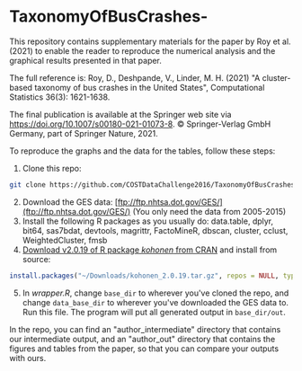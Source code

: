 # TaxonomyOfBusCrashes-
This repository contains supplementary materials for the paper by Roy et al. (2021) to enable the reader to reproduce the numerical analysis and the graphical results presented in that paper.

The full reference is: Roy, D., Deshpande, V., Linder, M. H. (2021) "A cluster-based taxonomy of bus crashes in the United States", Computational Statistics 36(3): 1621-1638.

The final publication is available at the Springer web site via https://doi.org/10.1007/s00180-021-01073-8. © Springer-Verlag GmbH Germany, part of Springer Nature, 2021.

To reproduce the graphs and the data for the tables, follow these steps:
1. Clone this repo:
```bash
git clone https://github.com/COSTDataChallenge2016/TaxonomyOfBusCrashes-.git
```
2. Download the GES data: [ftp://ftp.nhtsa.dot.gov/GES/](ftp://ftp.nhtsa.dot.gov/GES/) (You only need the data from 2005-2015)
3. Install the following R packages as you usually do: data.table, dplyr, bit64, sas7bdat, devtools, magrittr, FactoMineR, dbscan, cluster, cclust, WeightedCluster, fmsb
4. [Download v2.0.19 of R package *kohonen* from CRAN](https://cran.r-project.org/src/contrib/Archive/kohonen/) and 
install from source:
```r
install.packages("~/Downloads/kohonen_2.0.19.tar.gz", repos = NULL, type = "source")
```
5. In *wrapper.R*, change `base_dir` to wherever you've cloned the repo, and change `data_base_dir` to wherever you've downloaded the GES data to. Run this file. The program will put all generated output in `base_dir/out`.

In the repo, you can find an "author_intermediate" directory that contains our intermediate output, and an "author_out" directory that contains the figures and tables from the paper, so that you can compare your outputs with ours.

